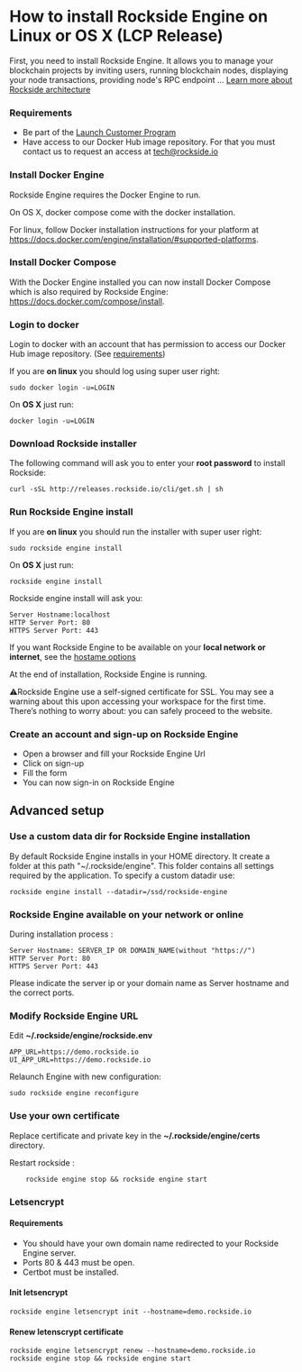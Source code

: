 # How to install Rockside Engine on Linux or OS X (LCP Release)
First, you need to install Rockside Engine. It allows you to manage your blockchain projects by inviting users, running blockchain nodes, displaying your node transactions, providing node's RPC endpoint ...
[Learn more about Rockside architecture](https://github.com/blockchain-studio/rockside/wiki/FAQ#what-is-rockside-technical-architecture)


### <a name="requirements"></a>Requirements
* Be part of the [Launch Customer Program](https://github.com/blockchain-studio/rockside/wiki#launch-customer-program-lcp)
* Have access to our Docker Hub image repository. For that you must contact us to request an access at tech@rockside.io

### Install Docker Engine

Rockside Engine requires the Docker Engine to run.

On OS X, docker compose come with the docker installation.

For linux, follow Docker installation instructions for your platform at https://docs.docker.com/engine/installation/#supported-platforms.


### Install Docker Compose

With the Docker Engine installed you can now install Docker Compose which is also required by Rockside Engine: https://docs.docker.com/compose/install.


### Login to docker

Login to docker with an account that has permission to access our Docker Hub image repository. (See [requirements](#requirements))

If you are **on linux** you should log using super user right:

```
sudo docker login -u=LOGIN
```

On **OS X** just run:

```
docker login -u=LOGIN
```

### Download Rockside installer

The following command will ask you to enter your **root password** to install Rockside:

```
curl -sSL http://releases.rockside.io/cli/get.sh | sh
```


### Run Rockside Engine install

If you are **on linux** you should run the installer with super user right:

```
sudo rockside engine install
```

On **OS X** just run:

```
rockside engine install
```

Rockside engine install will ask you:

```
Server Hostname:localhost
HTTP Server Port: 80
HTTPS Server Port: 443
```
If you want Rockside Engine to be available on your **local network or internet**, see the [hostame options](#hostname_options)

At the end of installation, Rockside Engine is running.

⚠️Rockside Engine use a self-signed certificate for SSL. You may see a warning about this upon accessing your workspace for the first time. There’s nothing to worry about: you can safely proceed to the website.

### Create an account and sign-up on Rockside Engine

- Open a browser and fill your Rockside Engine Url
- Click on sign-up
- Fill the form
- You can now sign-in on Rockside Engine


## <a name="advanced_setup"></a>Advanced setup

### Use a custom data dir for Rockside Engine installation
By default Rockside Engine installs in your HOME directory. It create a folder at this path "~/.rockside/engine". This folder contains all settings required by the application.  To specify a custom datadir use:

```
rockside engine install --datadir=/ssd/rockside-engine
```
### <a name="hostname_options"></a> Rockside Engine available on your network or online

During installation process :

```
Server Hostname: SERVER_IP OR DOMAIN_NAME(without "https://")
HTTP Server Port: 80
HTTPS Server Port: 443
```
Please indicate the server ip or your domain name as Server hostname and the correct ports.


### Modify Rockside Engine URL

Edit **~/.rockside/engine/rockside.env**

```
APP_URL=https://demo.rockside.io
UI_APP_URL=https://demo.rockside.io
```

Relaunch Engine with new configuration:
```
sudo rockside engine reconfigure
```


### Use your own certificate

Replace certificate and private key in the **~/.rockside/engine/certs** directory.

Restart rockside :

```
	rockside engine stop && rockside engine start
```

### Letsencrypt

#### Requirements

- You should have your own domain name redirected to your Rockside Engine server.
- Ports 80 & 443 must be open.
- Certbot must be installed.


#### Init letsencrypt
```
rockside engine letsencrypt init --hostname=demo.rockside.io
```

#### Renew letenscrypt certificate
```
rockside engine letsencrypt renew --hostname=demo.rockside.io
rockside engine stop && rockside engine start
```